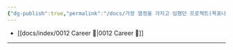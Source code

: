 ```yaml
---
{"dg-publish":true,"permalink":"/docs/가장 열정을 가지고 임했던 프로젝트(목표나 과제)를 소개해주시고, 해당 프로젝트의 수행 과정 및 결과에 대해 설명해주세요/","title":"가장 열정을 가지고로 임했던 프로젝트(목표나 과제)를 소개해주시고, 해당 프로젝트의 수행 과정 및 결과에 대해 설명해주세요"}
---
```


- [[docs/index/0012 Career 💼\|0012 Career 💼]]
---
